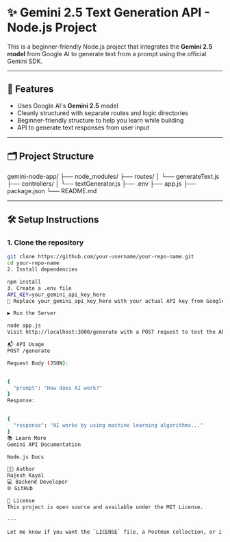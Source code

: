 # ✨ Gemini 2.5 Text Generation API - Node.js Project

This is a beginner-friendly Node.js project that integrates the **Gemini 2.5 model** from Google AI to generate text from a prompt using the official Gemini SDK.

---

## 🚀 Features

- Uses Google AI's **Gemini 2.5** model
- Cleanly structured with separate routes and logic directories
- Beginner-friendly structure to help you learn while building
- API to generate text responses from user input

---

## 🗂️ Project Structure

gemini-node-app/
├── node_modules/
├── routes/
│ └── generateText.js
├── controllers/
│ └── textGenerator.js
├── .env
├── app.js
├── package.json
└── README.md

---

## 🛠️ Setup Instructions

### 1. Clone the repository

```bash
git clone https://github.com/your-username/your-repo-name.git
cd your-repo-name
2. Install dependencies

npm install
3. Create a .env file
API_KEY=your_gemini_api_key_here
📝 Replace your_gemini_api_key_here with your actual API key from Google AI Studio or Developer Console.

▶️ Run the Server

node app.js
Visit http://localhost:3000/generate with a POST request to test the API.

📬 API Usage
POST /generate

Request Body (JSON):


{
  "prompt": "How does AI work?"
}
Response:


{
  "response": "AI works by using machine learning algorithms..."
}
📚 Learn More
Gemini API Documentation

Node.js Docs

🧑‍💻 Author
Rajesh Kayal
💻 Backend Developer 
🌐 GitHub

📄 License
This project is open source and available under the MIT License.

---

Let me know if you want the `LICENSE` file, a Postman collection, or if you're deploying it (like on Render or Vercel).
